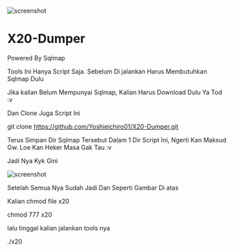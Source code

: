 ![screenshot](https://image.ibb.co/eKkJJd/02.png)
# X20-Dumper
Powered By Sqlmap

Tools Ini Hanya Script Saja. Sebelum Di jalankan Harus Membutuhkan Sqlmap Dulu

Jika kalian Belum Mempunyai Sqlmap, Kalian Harus Download Dulu Ya Tod :v

Dan Clone Juga Script Ini

git clone https://github.com/Yoshieichiro01/X20-Dumper.git

Terus Simpan Dir Sqlmap Tersebut Dalam 1 Dir Script Ini, Ngerti Kan Maksud Gw. Loe Kan Heker Masa Gak Tau :v

Jadi Nya Kyk Gini

![screenshot](https://preview.ibb.co/b099ry/01.png)

Setelah Semua Nya Sudah Jadi Dan Seperti Gambar Di atas

Kalian chmod file x20

chmod 777 x20

lalu tinggal kalian jalankan tools nya

./x20
